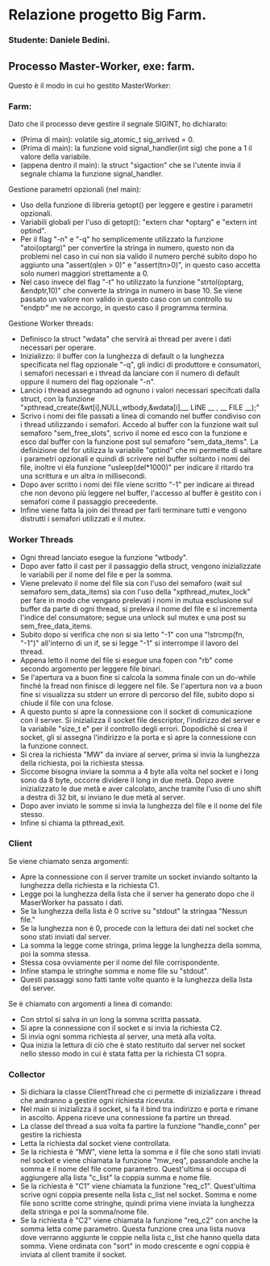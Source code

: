 # Relazione progetto Big Farm.
### Studente: Daniele Bedini.
## Processo Master-Worker, exe: farm.
Questo è il modo in cui ho gestito MasterWorker:

### Farm:
Dato che il processo deve gestire il segnale SIGINT, ho dichiarato:

- (Prima di main): volatile sig_atomic_t sig_arrived = 0.
- (Prima di main): la funzione void signal_handler(int sig) che pone a 1 il valore della variabile.
- (appena dentro il main): la struct "sigaction" che se l'utente invia il segnale chiama la funzione signal_handler.

Gestione parametri opzionali (nel main):

- Uso della funzione di libreria getopt() per leggere e gestire i parametri opzionali.
- Variabili globali per l'uso di getopt(): "extern char *optarg" e "extern int optind".
- Per il flag "-n" e "-q" ho semplicemente utilizzato la funzione "atoi(optarg)" per convertire la stringa in numero, questo non da problemi nel caso in cui non sia valido il numero perché subito dopo ho aggiunto una "assert(qlen > 0)" e "assert(tn>0)", in questo caso accetta solo numeri maggiori strettamente a 0.
- Nel caso invece del flag "-t" ho utilizzato la funzione "strtol(optarg, &endptr,10)" che converte la stringa in numero in base 10. Se viene passato un valore non valido in questo caso con un controllo su "endptr" me ne accorgo, in questo caso il programma termina.

Gestione Worker threads:

- Definisco la struct "wdata" che servirà ai thread per avere i dati necessari per operare.
- Inizializzo: il buffer con la lunghezza di default o la lunghezza specificata nel flag opzionale "-q", gli indici di produttore e consumatori, i semafori necessari e i thread da lanciare con il numero di default oppure il numero del flag opzionale "-n".
- Lancio i thread assegnando ad ognuno i valori necessari specifcati dalla struct, con la funzione "xpthread_create(&wt[i],NULL,wtbody,&wdata[i],__ LINE __ , __ FILE __);"
- Scrivo i nomi dei file passati a linea di comando nel buffer condiviso con i thread utilizzando i semafori. Accedo al buffer con la funzione wait sul semaforo "sem_free_slots", scrivo il nome ed esco con la funzione e esco dal buffer con la funzione post sul semaforo "sem_data_items".
La definizione del for utilizza la variabile "optind" che mi permette di saltare i parametri opzionali e quindi di scrivere nel buffer soltanto i nomi dei file, inoltre vi èla funzione "usleep(del*1000)" per indicare il ritardo tra una scrittura e un altra in millisecondi.
- Dopo aver scritto i nomi dei file viene scritto "-1" per indicare ai thread che non devono più leggere nel buffer, l'accesso al buffer è gestito con i semafori come il passaggio preceedente.
- Infine viene fatta la join dei thread per farli terminare tutti e vengono distrutti i semafori utilizzati e il mutex.

### Worker Threads

- Ogni thread lanciato esegue la funzione "wtbody".
- Dopo aver fatto il cast per il passaggio della struct, vengono inizializzate le variabili per il nome del file e per la somma.
- Viene prelevato il nome del file sia con l'uso del semaforo (wait sul semaforo sem_data_items) sia con l'uso della "xpthread_mutex_lock" per fare in modo che vengano prelevati i nomi in mutua esclusione sul buffer da parte di ogni thread, si preleva il nome del file e si incrementa l'indice del consumatore; segue una unlock sul mutex e una post su sem_free_data_items.
- Subito dopo si verifica che non si sia letto "-1" con una "!strcmp(fn, "-1")" all'interno di un if, se si legge "-1" si interrompe il lavoro del thread.
- Appena letto il nome del file si esegue una fopen con "rb" come secondo argomento per leggere file binari.
- Se l'apertura va a buon fine si calcola la somma finale con un do-while finché la fread non finisce di leggere nel file. Se l'apertura non va a buon fine si visualizza su stderr un errore di percorso del file, subito dopo si chiude il file con una fclose.
- A questo punto si apre la connessione con il socket di comunicazione con il server. Si inizializza il socket file descriptor, l'indirizzo del server e la variabile "size_t e" per il controllo degli errori. Dopodichè si crea il socket, gli si assegna l'indirizzo e la porta e si apre la connessione con la funzione connect.
- Si crea la richiesta "MW" da inviare al server, prima si invia la lunghezza della richiesta, poi la richiesta stessa.
- Siccome bisogna inviare la somma a 4 byte alla volta nel socket e i long sono da 8 byte, occorre dividere il long in due metà. Dopo avere inizializzato le due metà e aver calcolato, anche tramite l'uso di uno shift a destra di 32 bit, si inviano le due metà al server.
- Dopo aver inviato le somme si invia la lunghezza del file e il nome del file stesso.
- Infine si chiama la pthread_exit.

### Client


Se viene chiamato senza argomenti:
- Apre la connessione con il server tramite un socket inviando soltanto la lunghezza della richiesta e la richiesta C1.
- Legge poi la lunghezza della lista che il server ha generato dopo che il MaserWorker ha passato i dati.
- Se la lunghezza della lista è 0 scrive su "stdout" la stringaa "Nessun file."
- Se la lunghezza non è 0, procede con la lettura dei dati nel socket che sono stati inviati dal server.
- La somma la legge come stringa, prima legge la lunghezza della somma, poi la somma stessa.
- Stessa cosa ovviamente per il nome del file corrispondente.
- Infine stampa le stringhe somma e nome file su "stdout".
- Questi passaggi sono fatti tante volte quanto è la lunghezza della lista del server.

Se è chiamato con argomenti a linea di comando:
- Con strtol si salva in un long la somma scritta passata.
- Si apre la connessione con il socket e si invia la richiesta C2.
- Si invia ogni somma richiesta al server, una metà alla volta.
- Qua inizia la lettura di ciò che è stato restituito dal server nel socket nello stesso modo in cui è stata fatta per la richiesta C1 sopra.

### Collector

- Si dichiara la classe ClientThread che ci permette di inizializzare i thread che andranno a gestire ogni richiesta ricevuta.
- Nel main si inizializza il socket, si fa il bind tra indirizzo e porta e rimane in ascolto. Appena riceve una connessione fa partire un thread.
- La classe del thread a sua volta fa partire la funzione "handle_conn" per gestire la richiesta
- Letta la richiesta dal socket viene controllata.
- Se la richiesta è "MW", viene letta la somma e il file che sono stati inviati nel socket e viene chiamata la funzione "mw_req", passandole anche la somma e il nome del file come parametro. Quest'ultima si occupa di aggiungere alla lista "c_list" la coppia summa e nome file.
- Se la richiesta è "C1" viene chiamata la funzione "req_c1". Quest'ultima scrive ogni coppia presente nella lista c_list nel socket. Somma e nome file sono scritte come stringhe, quindi prima viene inviata la lunghezza della stringa e poi la somma/nome file.
- Se la richiesta è "C2" viene chiamata la funzione "req_c2" con anche la somma letta come parametro. Questa funzione crea una lista nuova dove verranno aggiunte le coppie nella lista c_list che hanno quella data somma. Viene ordinata con "sort" in modo crescente e ogni coppia è inviata al client tramite il socket.   
